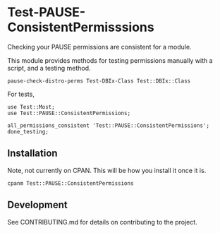 # Test-PAUSE-ConsistentPermisssions

Checking your PAUSE permissions are consistent for a module.

This module provides methods for testing permissions manually
with a script, and a testing method.

    pause-check-distro-perms Test-DBIx-Class Test::DBIx::Class

For tests,

```
use Test::Most;
use Test::PAUSE::ConsistentPermissions;

all_permissions_consistent 'Test::PAUSE::ConsistentPermissions';
done_testing;

```


## Installation

Note, not currently on CPAN.  This will be how you install it once
it is.

    cpanm Test::PAUSE::ConsistentPermissions

## Development

See CONTRIBUTING.md for details on contributing to the project.

